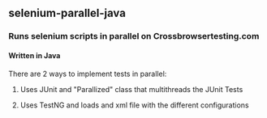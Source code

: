 ## selenium-parallel-java
### Runs selenium scripts in parallel on Crossbrowsertesting.com
#### Written in Java

There are 2 ways to implement tests in parallel:

1. Uses JUnit and "Parallized" class that multithreads the JUnit Tests

2. Uses TestNG and loads and xml file with the different configurations
